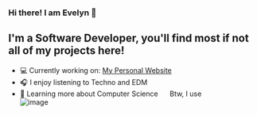 ### Hi there! I am Evelyn 👋
## I'm a Software Developer, you'll find most if not all of my projects here!
- 💻 Currently working on: [My Personal Website](https://staryhub.net)
- 🎧 I enjoy listening to Techno and EDM 
- 💭 Learning more about Computer Science
‎ 
‎ 
‎ 
‎ 
‎ 
Btw, I use<br/>
![image](https://img.shields.io/badge/Arch_Linux-1793D1?style=for-the-badge&logo=arch-linux&logoColor=white)
